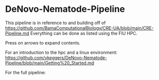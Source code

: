 # DeNovo-Nematode-Pipeline
This pipeline is in reference to and building off of https://github.com/BamaComputationalBiology/CRE-UA/blob/main/CRE-Pipeline.md
Everything can be done as listed using the FIU HPC. 

Press on arrows to expand contents.


For an introduction to the hpc and a linux environment: https://github.com/vkeggers/DeNovo-Nematode-Pipeline/blob/main/Getting%20_Started.md

For the full pipeline: 
